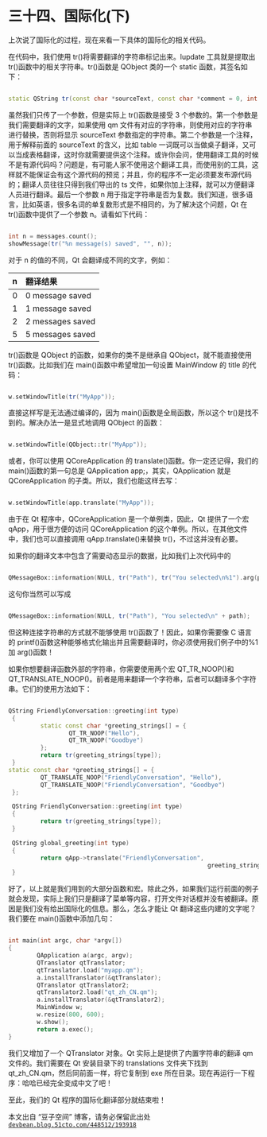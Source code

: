 # 三十四、国际化(下)

上次说了国际化的过程，现在来看一下具体的国际化的相关代码。

在代码中，我们使用 tr()将需要翻译的字符串标记出来。lupdate 工具就是提取出 tr()函数中的相关字符串。tr()函数是 QObject 类的一个 static 函数，其签名如下：

```cpp

static QString tr(const char *sourceText, const char *comment = 0, int n = -1);
```

虽然我们只传了一个参数，但是实际上 tr()函数是接受 3 个参数的。第一个参数是我们需要翻译的文字，如果使用 qm 文件有对应的字符串，则使用对应的字符串进行替换，否则将显示 sourceText 参数指定的字符串。第二个参数是一个注释，用于解释前面的 sourceText 的含义，比如 table 一词既可以当做桌子翻译，又可以当成表格翻译，这时你就需要提供这个注释。或许你会问，使用翻译工具的时候不是有源代码吗？问题是，有可能人家不使用这个翻译工具，而使用别的工具，这样就不能保证会有这个源代码的预览；并且，你的程序不一定必须要发布源代码的；翻译人员往往只得到我们导出的 ts 文件，如果你加上注释，就可以方便翻译人员进行翻译。最后一个参数 n 用于指定字符串是否为复数。我们知道，很多语言，比如英语，很多名词的单复数形式是不相同的，为了解决这个问题，Qt 在 tr()函数中提供了一个参数 n。请看如下代码：

```cpp

int n = messages.count(); 
showMessage(tr("%n message(s) saved", "", n));
```

对于 n 的值的不同，Qt 会翻译成不同的文字，例如：

| n | 翻译结果 |
| :-- | :-- |
| 0 | 0 message saved |
| 1 | 1 message saved |
| 2 | 2 messages saved |
| 5 | 5 messages saved |

tr()函数是 QObject 的函数，如果你的类不是继承自 QObject，就不能直接使用 tr()函数。比如我们在 main()函数中希望增加一句设置 MainWindow 的 title 的代码：

```cpp

w.setWindowTitle(tr("MyApp"));
```

直接这样写是无法通过编译的，因为 main()函数是全局函数，所以这个 tr()是找不到的。解决办法一是显式地调用 QObject 的函数：

```cpp

w.setWindowTitle(QObject::tr("MyApp"));
```

或者，你可以使用 QCoreApplication 的 translate()函数。你一定还记得，我们的 main()函数的第一句总是 QApplication app;，其实，QApplication 就是 QCoreApplication 的子类。所以，我们也能这样去写：

```cpp

w.setWindowTitle(app.translate("MyApp"));
```

由于在 Qt 程序中，QCoreApplication 是一个单例类，因此，Qt 提供了一个宏 qApp，用于很方便的访问 QCoreApplication 的这个单例。所以，在其他文件中，我们也可以直接调用 qApp.translate()来替换 tr()，不过这并没有必要。

如果你的翻译文本中包含了需要动态显示的数据，比如我们上次代码中的

```cpp

QMessageBox::information(NULL, tr("Path"), tr("You selected\n%1").arg(path));
```

这句你当然可以写成

```cpp

QMessageBox::information(NULL, tr("Path"), "You selected\n" + path);
```

但这种连接字符串的方式就不能够使用 tr()函数了！因此，如果你需要像 C 语言的 printf()函数这种能够格式化输出并且需要翻译时，你必须使用我们例子中的%1 加 arg()函数！

如果你想要翻译函数外部的字符串，你需要使用两个宏 QT_TR_NOOP()和 QT_TRANSLATE_NOOP()。前者是用来翻译一个字符串，后者可以翻译多个字符串。它们的使用方法如下：

```cpp

QString FriendlyConversation::greeting(int type) 
 { 
         static const char *greeting_strings[] = { 
                 QT_TR_NOOP("Hello"), 
                 QT_TR_NOOP("Goodbye") 
         }; 
         return tr(greeting_strings[type]); 
 } 
static const char *greeting_strings[] = { 
         QT_TRANSLATE_NOOP("FriendlyConversation", "Hello"), 
         QT_TRANSLATE_NOOP("FriendlyConversation", "Goodbye") 
 }; 

 QString FriendlyConversation::greeting(int type) 
 { 
         return tr(greeting_strings[type]); 
 } 

 QString global_greeting(int type) 
 { 
         return qApp->translate("FriendlyConversation", 
                                                        greeting_strings[type]); 
 }
```

好了，以上就是我们用到的大部分函数和宏。除此之外，如果我们运行前面的例子就会发现，实际上我们只是翻译了菜单等内容，打开文件对话框并没有被翻译。原因是我们没有给出国际化的信息。那么，怎么才能让 Qt 翻译这些内建的文字呢？我们要在 main()函数中添加几句：

```cpp

int main(int argc, char *argv[]) 
{ 
        QApplication a(argc, argv); 
        QTranslator qtTranslator; 
        qtTranslator.load("myapp.qm"); 
        a.installTranslator(&qtTranslator); 
        QTranslator qtTranslator2; 
        qtTranslator2.load("qt_zh_CN.qm"); 
        a.installTranslator(&qtTranslator2); 
        MainWindow w; 
        w.resize(800, 600); 
        w.show(); 
        return a.exec(); 
}
```

我们又增加了一个 QTranslator 对象。Qt 实际上是提供了内置字符串的翻译 qm 文件的。我们需要在 Qt 安装目录下的 translations 文件夹下找到 qt_zh_CN.qm，然后同前面一样，将它复制到 exe 所在目录。现在再运行一下程序：哈哈已经完全变成中文了吧！

至此，我们的 Qt 程序的国际化翻译部分就结束啦！

本文出自 “豆子空间” 博客，请务必保留此出处 [`devbean.blog.51cto.com/448512/193918`](http://devbean.blog.51cto.com/448512/193918)